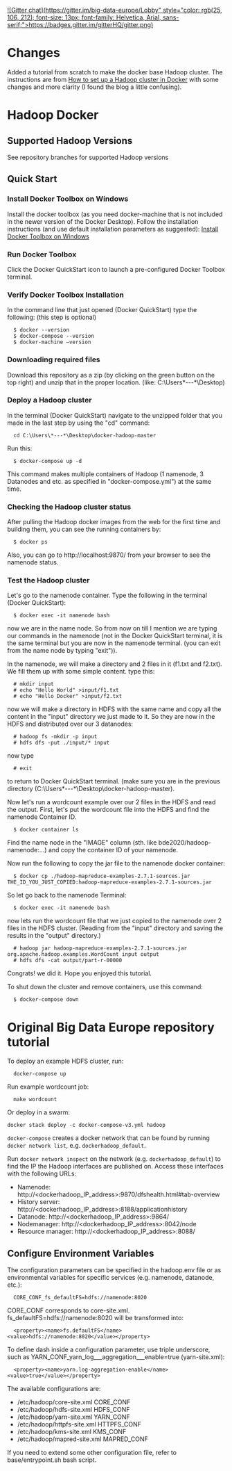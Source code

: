 [![Gitter chat](https://gitter.im/big-data-europe/Lobby" style="color: rgb(25, 106, 212); font-size: 13px; font-family: Helvetica, Arial, sans-serif;">https://badges.gitter.im/gitterHQ/gitter.png)](https://gitter.im/big-data-europe/Lobby)

# Changes

Added a tutorial from scratch to make the docker base Hadoop cluster. The instructions are from [How to set up a Hadoop cluster in Docker](https://clubhouse.io/developer-how-to/how-to-set-up-a-hadoop-cluster-in-docker/) with some changes and more clarity (I found the blog a little confusing).

# Hadoop Docker

## Supported Hadoop Versions
See repository branches for supported Hadoop versions

## Quick Start

### Install Docker Toolbox on Windows

Install the docker toolbox (as you need docker-machine that is not included in the newer version of the Docker Desktop).
Follow the installation instructions (and use default installation parameters as suggested): [Install Docker Toolbox on Windows](https://docs.docker.com/toolbox/toolbox_install_windows/)

### Run Docker Toolbox

Click the Docker QuickStart icon to launch a pre-configured Docker Toolbox terminal.

### Verify Docker Toolbox Installation
In the command line that just opened (Docker QuickStart) type the following: (this step is optional)

```
  $ docker --version
  $ docker-compose --version
  $ docker-machine –version
```

### Downloading required files

Download this repository as a zip (by clicking on the green button on the top right) and unzip that in the proper location. (like: C:\Users\*---*\Desktop)

### Deploy a Hadoop cluster

In the terminal (Docker QuickStart) navigate to the unzipped folder that you made in the last step by using the "cd" command:
```
  cd C:\Users\*---*\Desktop\docker-hadoop-master
```

Run this:
```
  $ docker-compose up -d
```
This command makes multiple containers of Hadoop (1 namenode, 3 Datanodes and etc. as specified in "docker-compose.yml") at the same time.

### Checking the Hadoop cluster status

After pulling the Hadoop docker images from the web for the first time and building them, you can see the running containers by:
```
  $ docker ps
```

Also, you can go to http://localhost:9870/ from your browser to see the namenode status.

### Test the Hadoop cluster

Let's go to the namenode container. Type the following in the terminal (Docker QuickStart):
```
  $ docker exec -it namenode bash
```
now we are in the name node. So from now on till I mention we are typing our commands in the namenode (not in the Docker QuickStart terminal, it is the same terminal but you are now in the namenode terminal. (you can exit from the name node by typing "exit")).

In the namenode, we will make a directory and 2 files in it (f1.txt and f2.txt). We fill them up with some simple content. type this:

```
  # mkdir input
  # echo "Hello World" >input/f1.txt
  # echo "Hello Docker" >input/f2.txt
```

now we will make a directory in HDFS with the same name and copy all the content in the "input" directory we just made to it. So they are now in the HDFS and distributed over our 3 datanodes:
```
  # hadoop fs -mkdir -p input
  # hdfs dfs -put ./input/* input
```

now type
```
  # exit
```
to return to Docker QuickStart terminal. (make sure you are in the previous directory (C:\Users\*---*\Desktop\docker-hadoop-master).

Now let's run a wordcount example over our 2 files in the HDFS and read the output. First, let's put the wordcount file into the HDFS and find the namenode Container ID.
```
  $ docker container ls
```
Find the name node in the "IMAGE" column (sth. like bde2020/hadoop-namenode:...) and copy the container ID of your namenode.

Now run the following to copy the jar file to the namenode docker container:
```
  $ docker cp ./hadoop-mapreduce-examples-2.7.1-sources.jar THE_ID_YOU_JUST_COPIED:hadoop-mapreduce-examples-2.7.1-sources.jar
```

So let go back to the namenode Terminal:
```
  $ docker exec -it namenode bash
```

now lets run the wordcount file that we just copied to the namenode over 2 files in the HDFS cluster. (Reading from the "input" directory and saving the results in the "output" directory.)
```
  # hadoop jar hadoop-mapreduce-examples-2.7.1-sources.jar org.apache.hadoop.examples.WordCount input output
  # hdfs dfs -cat output/part-r-00000
```
Congrats! we did it. Hope you enjoyed this tutorial.

To shut down the cluster and remove containers, use this command:
```
  $ docker-compose down
```


# Original Big Data Europe repository tutorial
To deploy an example HDFS cluster, run:
```
  docker-compose up
```

Run example wordcount job:
```
  make wordcount
```

Or deploy in a swarm:
```
docker stack deploy -c docker-compose-v3.yml hadoop
```

`docker-compose` creates a docker network that can be found by running `docker network list`, e.g. `dockerhadoop_default`.

Run `docker network inspect` on the network (e.g. `dockerhadoop_default`) to find the IP the Hadoop interfaces are published on. Access these interfaces with the following URLs:

* Namenode: http://<dockerhadoop_IP_address>:9870/dfshealth.html#tab-overview
* History server: http://<dockerhadoop_IP_address>:8188/applicationhistory
* Datanode: http://<dockerhadoop_IP_address>:9864/
* Nodemanager: http://<dockerhadoop_IP_address>:8042/node
* Resource manager: http://<dockerhadoop_IP_address>:8088/

## Configure Environment Variables

The configuration parameters can be specified in the hadoop.env file or as environmental variables for specific services (e.g. namenode, datanode, etc.):
```
  CORE_CONF_fs_defaultFS=hdfs://namenode:8020
```

CORE_CONF corresponds to core-site.xml. fs_defaultFS=hdfs://namenode:8020 will be transformed into:
```
  <property><name>fs.defaultFS</name><value>hdfs://namenode:8020</value></property>
```
To define dash inside a configuration parameter, use triple underscore, such as YARN_CONF_yarn_log___aggregation___enable=true (yarn-site.xml):
```
  <property><name>yarn.log-aggregation-enable</name><value>true</value></property>
```

The available configurations are:
* /etc/hadoop/core-site.xml CORE_CONF
* /etc/hadoop/hdfs-site.xml HDFS_CONF
* /etc/hadoop/yarn-site.xml YARN_CONF
* /etc/hadoop/httpfs-site.xml HTTPFS_CONF
* /etc/hadoop/kms-site.xml KMS_CONF
* /etc/hadoop/mapred-site.xml  MAPRED_CONF

If you need to extend some other configuration file, refer to base/entrypoint.sh bash script.
